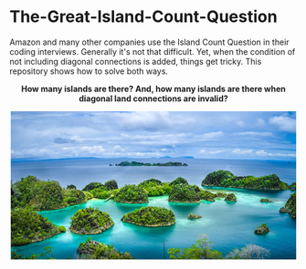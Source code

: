 # The-Great-Island-Count-Question
Amazon and many other companies use the Island Count Question in their coding interviews. Generally it's not that difficult. Yet, when the condition of not including diagonal connections is added, things get tricky. This repository shows how to solve both ways.

<p align="center", style="font-weight: bold;">
How many islands are there? And, how many islands are there when diagonal land connections are invalid?
</p>
<p align="center">
  <img width="500" height="260" src="https://github.com/MattLondon101/Images/blob/master/Islands.png"
</p>


